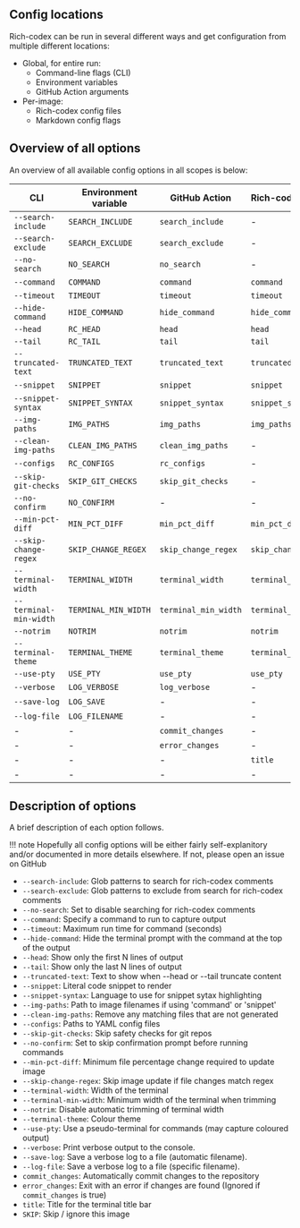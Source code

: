 ## Config locations

Rich-codex can be run in several different ways and get configuration from multiple different locations:

<!-- prettier-ignore-start -->
- Global, for entire run:
    - Command-line flags (CLI)
    - Environment variables
    - GitHub Action arguments
- Per-image:
    - Rich-codex config files
    - Markdown config flags
<!-- prettier-ignore-end -->

## Overview of all options

An overview of all available config options in all scopes is below:

| CLI                    | Environment variable | GitHub Action        | Rich-codex config    | Markdown config      |
| ---------------------- | -------------------- | -------------------- | -------------------- | -------------------- |
| `--search-include`     | `SEARCH_INCLUDE`     | `search_include`     | -                    | -                    |
| `--search-exclude`     | `SEARCH_EXCLUDE`     | `search_exclude`     | -                    | -                    |
| `--no-search`          | `NO_SEARCH`          | `no_search`          | -                    | -                    |
| `--command`            | `COMMAND`            | `command`            | `command`            | -                    |
| `--timeout`            | `TIMEOUT`            | `timeout`            | `timeout`            | `TIMEOUT`            |
| `--hide-command`       | `HIDE_COMMAND`       | `hide_command`       | `hide_command`       | `HIDE_COMMAND`       |
| `--head`               | `RC_HEAD`            | `head`               | `head`               | `RC_HEAD`            |
| `--tail`               | `RC_TAIL`            | `tail`               | `tail`               | `RC_TAIL`            |
| `--truncated-text`     | `TRUNCATED_TEXT`     | `truncated_text`     | `truncated_text`     | `TRUNCATED_TEXT`     |
| `--snippet`            | `SNIPPET`            | `snippet`            | `snippet`            | -                    |
| `--snippet-syntax`     | `SNIPPET_SYNTAX`     | `snippet_syntax`     | `snippet_syntax`     | `SNIPPET_SYNTAX`     |
| `--img-paths`          | `IMG_PATHS`          | `img_paths`          | `img_paths`          | -                    |
| `--clean-img-paths`    | `CLEAN_IMG_PATHS`    | `clean_img_paths`    | -                    | -                    |
| `--configs`            | `RC_CONFIGS`         | `rc_configs`         | -                    | -                    |
| `--skip-git-checks`    | `SKIP_GIT_CHECKS`    | `skip_git_checks`    | -                    | -                    |
| `--no-confirm`         | `NO_CONFIRM`         | -                    | -                    | -                    |
| `--min-pct-diff`       | `MIN_PCT_DIFF`       | `min_pct_diff`       | `min_pct_diff`       | `MIN_PCT_DIFF`       |
| `--skip-change-regex`  | `SKIP_CHANGE_REGEX`  | `skip_change_regex`  | `skip_change_regex`  | `SKIP_CHANGE_REGEX`  |
| `--terminal-width`     | `TERMINAL_WIDTH`     | `terminal_width`     | `terminal_width`     | `TERMINAL_WIDTH`     |
| `--terminal-min-width` | `TERMINAL_MIN_WIDTH` | `terminal_min_width` | `terminal_min_width` | `TERMINAL_MIN_WIDTH` |
| `--notrim`             | `NOTRIM`             | `notrim`             | `notrim`             | `NOTRIM`             |
| `--terminal-theme`     | `TERMINAL_THEME`     | `terminal_theme`     | `terminal_theme`     | `TERMINAL_THEME`     |
| `--use-pty`            | `USE_PTY`            | `use_pty`            | `use_pty`            | `USE_PTY`            |
| `--verbose`            | `LOG_VERBOSE`        | `log_verbose`        | -                    | -                    |
| `--save-log`           | `LOG_SAVE`           | -                    | -                    | -                    |
| `--log-file`           | `LOG_FILENAME`       | -                    | -                    | -                    |
| -                      | -                    | `commit_changes`     | -                    | -                    |
| -                      | -                    | `error_changes`      | -                    | -                    |
| -                      | -                    | -                    | `title`              | -                    |
| -                      | -                    | -                    | -                    | `SKIP`               |

## Description of options

A brief description of each option follows.

<!-- prettier-ignore-start -->
!!! note
    Hopefully all config options will be either fairly self-explanitory and/or documented in more details elsewhere.
    If not, please open an issue on GitHub
<!-- prettier-ignore-end -->

- `--search-include`: Glob patterns to search for rich-codex comments
- `--search-exclude`: Glob patterns to exclude from search for rich-codex comments
- `--no-search`: Set to disable searching for rich-codex comments
- `--command`: Specify a command to run to capture output
- `--timeout`: Maximum run time for command (seconds)
- `--hide-command`: Hide the terminal prompt with the command at the top of the output
- `--head`: Show only the first N lines of output
- `--tail`: Show only the last N lines of output
- `--truncated-text`: Text to show when --head or --tail truncate content
- `--snippet`: Literal code snippet to render
- `--snippet-syntax`: Language to use for snippet sytax highlighting
- `--img-paths`: Path to image filenames if using 'command' or 'snippet'
- `--clean-img-paths`: Remove any matching files that are not generated
- `--configs`: Paths to YAML config files
- `--skip-git-checks`: Skip safety checks for git repos
- `--no-confirm`: Set to skip confirmation prompt before running commands
- `--min-pct-diff`: Minimum file percentage change required to update image
- `--skip-change-regex`: Skip image update if file changes match regex
- `--terminal-width`: Width of the terminal
- `--terminal-min-width`: Minimum width of the terminal when trimming
- `--notrim`: Disable automatic trimming of terminal width
- `--terminal-theme`: Colour theme
- `--use-pty`: Use a pseudo-terminal for commands (may capture coloured output)
- `--verbose`: Print verbose output to the console.
- `--save-log`: Save a verbose log to a file (automatic filename).
- `--log-file`: Save a verbose log to a file (specific filename).
- `commit_changes`: Automatically commit changes to the repository
- `error_changes`: Exit with an error if changes are found (Ignored if `commit_changes` is true)
- `title`: Title for the terminal title bar
- `SKIP`: Skip / ignore this image
